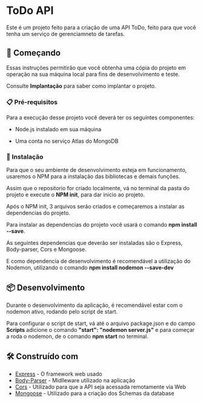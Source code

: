 # ToDo API

Este é um projeto feito para a criação de uma API ToDo, feito para que você tenha um serviço de gerenciamneto de tarefas.

## 🚀 Começando

Essas instruções permitirão que você obtenha uma cópia do projeto em operação na sua máquina local para fins de desenvolvimento e teste.

Consulte **Implantação** para saber como implantar o projeto.

### 📋 Pré-requisitos

Para a execução desse projeto você deverá ter os seguintes componentes:

* Node.js instalado em sua máquina

* Uma conta no serviço Atlas do MongoDB

### 🔧 Instalação

Para que o seu ambiente de desenvolvimento esteja em funcionamento, usaremos o NPM para a instalação das bibliotecas e demais funções.

Assim que o repositorio for criado localmente, vá no terminal da pasta do projeto e execute o **NPM init**, para dar inicio ao projeto.

Após o NPM init, 3 arquivos serão criados e começaremos a instalar as dependencias do projeto.

Para instalar as dependencias do projeto você usará o comando **npm install <dependencia> --save**.

As seguintes dependencias que deverão ser instaladas são o Express, Body-parser, Cors e Mongoose.

E como dependencia de desenvolvimento é recomendável a utilização do Nodemon, utilizando o comando **npm install nodemon --save-dev**

## 📦 Desenvolvimento

Durante o desenvolvimento da aplicação, é recomendável estar com o nodemon ativo, rodando pelo script de start.

Para configurar o script de start, vá até o arquivo package.json e do campo **Scripts** adicione o comando **"start": "nodemon server.js"** e para começar a roda o nodemon, de o comando **npm start** no terminal.

## 🛠️ Construído com

* [Express](https://expressjs.com/pt-br/) - O framework web usado
* [Body-Parser](https://www.npmjs.com/package/body-parser) - Midlleware utilizado na aplicação
* [Cors](https://www.npmjs.com/package/cors) - Utilizado para que a API seja acessada remotamente via Web
* [Mongoose](https://mongoosejs.com/) - Utilizado para a criação dos Schemas da database
